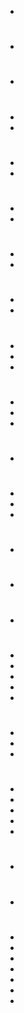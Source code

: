 - 

# 

- 

# 

- 

# 

- 
- 

# 

- 
- 

# 

- 
- 

# 

- 
- 

# 

- 
- 

# 

- 
- 
- 

# 

- 
- 
- 

# 

- 

# 

- 
- 
- 

# 

- 

# 

- 

# 

-	

# 

-   
-   
-   
-	
-	

# 

-	
-	
-	

# 

- 	
-   
-   
-   
-   

# 

-   

# 

-   
    

# 

-   
-   
-   
-   
-   
-   
-   
